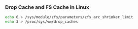 ### Drop Cache and FS Cache in Linux

```bash
echo 0 > /sys/module/zfs/parameters/zfs_arc_shrinker_limit
echo 3 > /proc/sys/vm/drop_caches
```